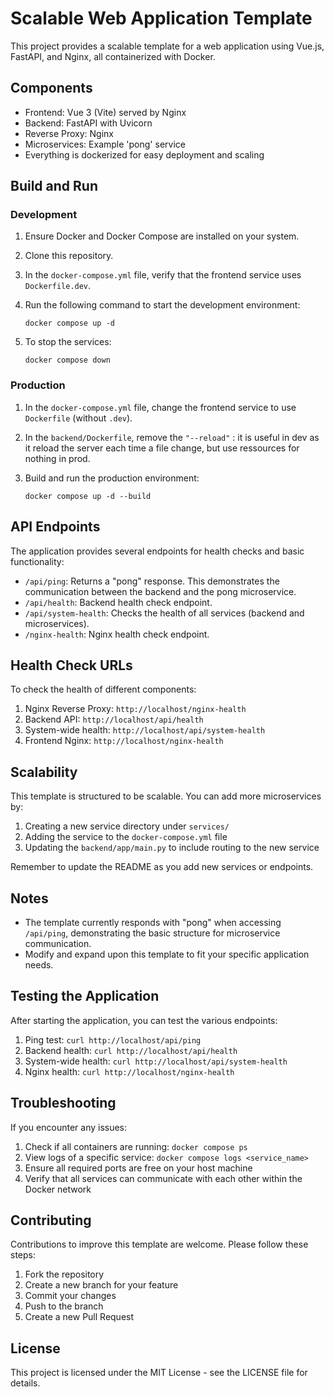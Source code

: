 # Scalable Web Application Template

This project provides a scalable template for a web application using Vue.js, FastAPI, and Nginx, all containerized with Docker.

## Components

- Frontend: Vue 3 (Vite) served by Nginx
- Backend: FastAPI with Uvicorn
- Reverse Proxy: Nginx
- Microservices: Example 'pong' service
- Everything is dockerized for easy deployment and scaling

## Build and Run

### Development

1. Ensure Docker and Docker Compose are installed on your system.
2. Clone this repository.
3. In the `docker-compose.yml` file, verify that the frontend service uses `Dockerfile.dev`.
4. Run the following command to start the development environment:

   ```
   docker compose up -d
   ```

5. To stop the services:

   ```
   docker compose down
   ```

### Production

1. In the `docker-compose.yml` file, change the frontend service to use `Dockerfile` (without `.dev`).
2. In the `backend/Dockerfile`, remove the `"--reload"` : it is useful in dev as it reload the server each time a file change, but use ressources for nothing in prod.
3. Build and run the production environment:

   ```
   docker compose up -d --build
   ```

## API Endpoints

The application provides several endpoints for health checks and basic functionality:

- `/api/ping`: Returns a "pong" response. This demonstrates the communication between the backend and the pong microservice.
- `/api/health`: Backend health check endpoint.
- `/api/system-health`: Checks the health of all services (backend and microservices).
- `/nginx-health`: Nginx health check endpoint.

## Health Check URLs

To check the health of different components:

1. Nginx Reverse Proxy: `http://localhost/nginx-health`
2. Backend API: `http://localhost/api/health`
3. System-wide health: `http://localhost/api/system-health`
4. Frontend Nginx: `http://localhost/nginx-health`

## Scalability

This template is structured to be scalable. You can add more microservices by:

1. Creating a new service directory under `services/`
2. Adding the service to the `docker-compose.yml` file
3. Updating the `backend/app/main.py` to include routing to the new service

Remember to update the README as you add new services or endpoints.

## Notes

- The template currently responds with "pong" when accessing `/api/ping`, demonstrating the basic structure for microservice communication.
- Modify and expand upon this template to fit your specific application needs.

## Testing the Application

After starting the application, you can test the various endpoints:

1. Ping test: `curl http://localhost/api/ping`
2. Backend health: `curl http://localhost/api/health`
3. System-wide health: `curl http://localhost/api/system-health`
4. Nginx health: `curl http://localhost/nginx-health`

## Troubleshooting

If you encounter any issues:

1. Check if all containers are running: `docker compose ps`
2. View logs of a specific service: `docker compose logs <service_name>`
3. Ensure all required ports are free on your host machine
4. Verify that all services can communicate with each other within the Docker network

## Contributing

Contributions to improve this template are welcome. Please follow these steps:

1. Fork the repository
2. Create a new branch for your feature
3. Commit your changes
4. Push to the branch
5. Create a new Pull Request

## License

This project is licensed under the MIT License - see the LICENSE file for details.

